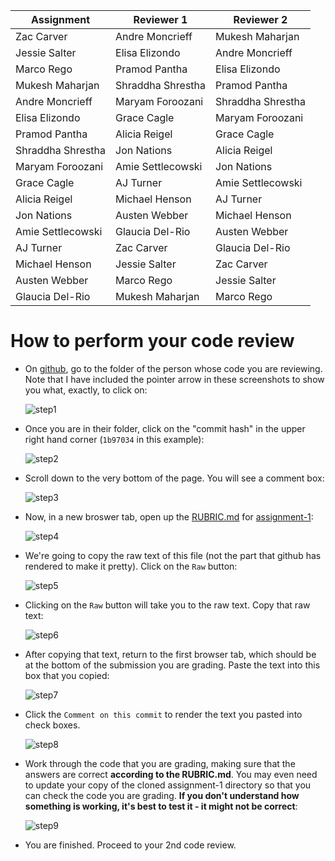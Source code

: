 Assignment|Reviewer 1|Reviewer 2
----------|----------|----------
Zac Carver|Andre Moncrieff|Mukesh Maharjan
Jessie Salter|Elisa Elizondo|Andre Moncrieff
Marco Rego|Pramod Pantha|Elisa Elizondo
Mukesh Maharjan|Shraddha Shrestha|Pramod Pantha
Andre Moncrieff|Maryam Foroozani|Shraddha Shrestha
Elisa Elizondo|Grace Cagle|Maryam Foroozani
Pramod Pantha|Alicia Reigel|Grace Cagle
Shraddha Shrestha|Jon Nations|Alicia Reigel
Maryam Foroozani|Amie Settlecowski|Jon Nations
Grace Cagle|AJ Turner|Amie Settlecowski
Alicia Reigel|Michael Henson|AJ Turner
Jon Nations|Austen Webber|Michael Henson
Amie Settlecowski|Glaucia Del-Rio|Austen Webber
AJ Turner|Zac Carver|Glaucia Del-Rio
Michael Henson|Jessie Salter|Zac Carver
Austen Webber|Marco Rego|Jessie Salter
Glaucia Del-Rio|Mukesh Maharjan|Marco Rego

# How to perform your code review

* On [github](https://github.com), go to the folder of the person whose code you are reviewing.  Note that I have included the pointer arrow in these screenshots to show you what, exactly, to click on:

    ![step1](https://github.com/biolprogramming/assignment-1/blob/master/images/step1.png)

* Once you are in their folder, click on the "commit hash" in the upper right hand corner (`1b97034` in this example):

    ![step2](https://github.com/biolprogramming/assignment-1/blob/master/images/step2.png)

* Scroll down to the very bottom of the page.  You will see a comment box:

    ![step3](https://github.com/biolprogramming/assignment-1/blob/master/images/step3.png)

* Now, in a new broswer tab, open up the [RUBRIC.md](https://github.com/biolprogramming/assignment-1/blob/master/RUBRIC.md) for [assignment-1](https://github.com/biolprogramming/assignment-1):

    ![step4](https://github.com/biolprogramming/assignment-1/blob/master/images/step4.png)

* We're going to copy the raw text of this file (not the part that github has rendered to make it pretty).  Click on the `Raw` button:

    ![step5](https://github.com/biolprogramming/assignment-1/blob/master/images/step5.png)

* Clicking on the `Raw` button will take you to the raw text.  Copy that raw text:

    ![step6](https://github.com/biolprogramming/assignment-1/blob/master/images/step6.png)

* After copying that text, return to the first browser tab, which should be at the bottom of the submission you are grading. Paste the text into this box that you copied:

    ![step7](https://github.com/biolprogramming/assignment-1/blob/master/images/step7.png)

* Click the `Comment on this commit` to render the text you pasted into check boxes.

    ![step8](https://github.com/biolprogramming/assignment-1/blob/master/images/step8.png)

* Work through the code that you are grading, making sure that the answers are correct **according to the RUBRIC.md**.  You may even need to update your copy of the cloned assignment-1 directory so that you can check the code you are grading.  **If you don't understand how something is working, it's best to test it - it might not be correct**:

    ![step9](https://github.com/biolprogramming/assignment-1/blob/master/images/step9.png)

* You are finished.  Proceed to your 2nd code review.
